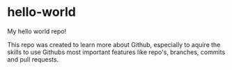 # hello-world
My hello world repo!

This repo was created to learn more about Github, especially to aquire the skills to use
Githubs most important features like repo's, branches, commits and pull requests.
